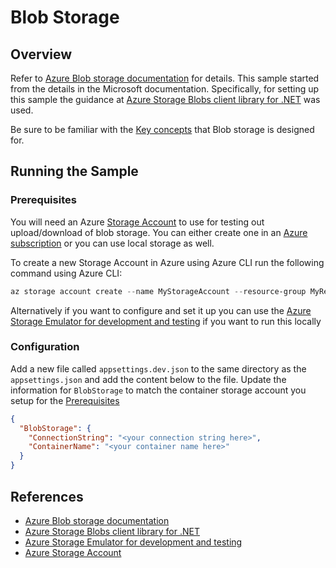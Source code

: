 # Blob Storage

## Overview

Refer to [Azure Blob storage documentation](https://docs.microsoft.com/en-us/azure/storage/blobs/) for details. This sample started from the details in the Microsoft documentation. Specifically, for setting up this sample the guidance at [Azure Storage Blobs client library for .NET](https://github.com/Azure/azure-sdk-for-net/blob/master/sdk/storage/Azure.Storage.Blobs/README.md) was used.

Be sure to be familiar with the [Key concepts](https://github.com/Azure/azure-sdk-for-net/blob/master/sdk/storage/Azure.Storage.Blobs/README.md#key-concepts) that Blob storage is designed for.

## Running the Sample

### Prerequisites

You will need an Azure [Storage Account](https://docs.microsoft.com/azure/storage/common/storage-account-overview) to use for testing out upload/download of blob storage. You can either create one in an [Azure subscription](https://azure.microsoft.com/free/) or you can use local storage as well.

To create a new Storage Account in Azure using Azure CLI run the following command using Azure CLI:

```powershell
az storage account create --name MyStorageAccount --resource-group MyResourceGroup --location westus --sku Standard_LRS
```

Alternatively if you want to configure and set it up you can use the [Azure Storage Emulator for development and testing](https://docs.microsoft.com/en-us/azure/storage/common/storage-use-emulator) if you want to run this locally

### Configuration

Add a new file called `appsettings.dev.json` to the same directory as the `appsettings.json` and add the content below to the file. Update the information for `BlobStorage` to match the container storage account you setup for the [Prerequisites](#prerequisites)

```json
{
  "BlobStorage": {
    "ConnectionString": "<your connection string here>",
    "ContainerName": "<your container name here>"
  }
}
```

## References

* [Azure Blob storage documentation](https://docs.microsoft.com/en-us/azure/storage/blobs/)
* [Azure Storage Blobs client library for .NET](https://github.com/Azure/azure-sdk-for-net/blob/master/sdk/storage/Azure.Storage.Blobs/README.md)
* [Azure Storage Emulator for development and testing](https://docs.microsoft.com/en-us/azure/storage/common/storage-use-emulator)
* [Azure Storage Account](https://docs.microsoft.com/azure/storage/common/storage-account-overview)